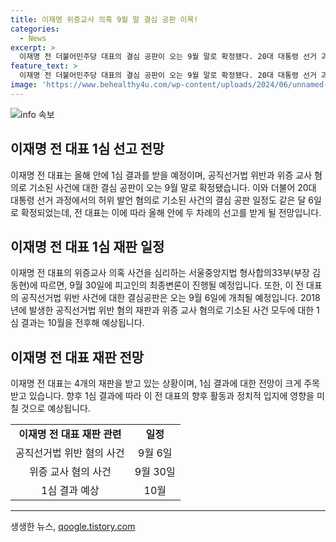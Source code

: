 ```yaml
---
title: 이재명 위증교사 의혹 9월 말 결심 공판 이목!
categories:
  - News
excerpt: >
  이재명 전 더불어민주당 대표의 결심 공판이 오는 9월 말로 확정됐다. 20대 대통령 선거 과정에서의 허위 발언으로 기소된 사건의 결심 공판도 같은 달 6일로 확정돼, 이 전 대표는 올해 안에 두 차례 선고를 받게 된다. 서울중앙지법 형사합의33부는 9월 30일 (피고인의) 최종변론을 하겠다고 말했다. 이 대표는 2018년 열린 공직선거법 위반 사건과 위증교사 의혹 사건에 대한 결심 공판이 각각 9월 6일과 9월 말에 예정되어 있다. 이 중 2개 재판의 1심 결과는 10월을 전후해 나올 것으로 보인다.
feature_text: >
  이재명 전 더불어민주당 대표의 결심 공판이 오는 9월 말로 확정됐다. 20대 대통령 선거 과정에서의 허위 발언으로 기소된 사건의 결심 공판도 같은 달 6일로 확정돼, 이 전 대표는 올해 안에 두 차례 선고를 받게 된다. 서울중앙지법 형사합의33부는 9월 30일 (피고인의) 최종변론을 하겠다고 말했다. 이 대표는 2018년 열린 공직선거법 위반 사건과 위증교사 의혹 사건에 대한 결심 공판이 각각 9월 6일과 9월 말에 예정되어 있다. 이 중 2개 재판의 1심 결과는 10월을 전후해 나올 것으로 보인다.
image: 'https://www.behealthy4u.com/wp-content/uploads/2024/06/unnamed-file.png'
---
```


<p><img src="https://www.behealthy4u.com/wp-content/uploads/2024/06/unnamed-file.png" alt="info 속보" /></p>

<h2 data-ke-size="size26">이재명 전 대표 1심 선고 전망</h2>

<p data-ke-size="size16">이재명 전 대표는 올해 안에 1심 결과를 받을 예정이며, 공직선거법 위반과 위증 교사 혐의로 기소된 사건에 대한 결심 공판이 오는 9월 말로 확정됐습니다. 이와 더불어 20대 대통령 선거 과정에서의 허위 발언 혐의로 기소된 사건의 결심 공판 일정도 같은 달 6일로 확정되었는데, 전 대표는 이에 따라 올해 안에 두 차례의 선고를 받게 될 전망입니다. </p>

<h2 data-ke-size="size26">이재명 전 대표 1심 재판 일정</h2>

<p data-ke-size="size16">이재명 전 대표의 위증교사 의혹 사건을 심리하는 서울중앙지법 형사합의33부(부장 김동현)에 따르면, 9월 30일에 피고인의 최종변론이 진행될 예정입니다. 또한, 이 전 대표의 공직선거법 위반 사건에 대한 결심공판은 오는 9월 6일에 개최될 예정입니다. 2018년에 발생한 공직선거법 위반 혐의 재판과 위증 교사 혐의로 기소된 사건 모두에 대한 1심 결과는 10월을 전후해 예상됩니다. </p>

<h2 data-ke-size="size26">이재명 전 대표 재판 전망</h2>

<p data-ke-size="size16">이재명 전 대표는 4개의 재판을 받고 있는 상황이며, 1심 결과에 대한 전망이 크게 주목받고 있습니다. 향후 1심 결과에 따라 이 전 대표의 향후 활동과 정치적 입지에 영향을 미칠 것으로 예상됩니다. </p>

<table>
  <tr>
    <td style="text-align: center; height: 17px;"><b>이재명 전 대표 재판 관련</b></td>
    <td style="text-align: center; height: 17px;"><b>일정</b></td>
  </tr>
  <tr>
    <td style="text-align: center; height: 17px;">공직선거법 위반 혐의 사건</td>
    <td style="text-align: center; height: 17px;">9월 6일</td>
  </tr>
  <tr>
    <td style="text-align: center; height: 17px;">위증 교사 혐의 사건</td>
    <td style="text-align: center; height: 17px;">9월 30일</td>
  </tr>
  <tr>
    <td style="text-align: center; height: 17px;">1심 결과 예상</td>
    <td style="text-align: center; height: 17px;">10월</td>
  </tr>
</table>

<hr>
생생한 뉴스, <a href="https://qoogle.tistory.com" rel="dofollow">qoogle.tistory.com</a>


